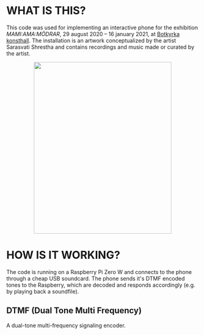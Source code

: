 # WHAT IS THIS?
This code was used for implementing an interactive phone for the exhibition *MAMI:AMA:MÖDRAR*, 29 august 2020 – 16 january 2021, at [Botkyrka konsthall](https://botkyrkakonsthall.se/modrar/). The installation is an artwork conceptualized by the artist Sarasvati Shrestha and contains recordings and music made or curated by the artist.

<p align="center" >
<img src="https://user-images.githubusercontent.com/30523857/97778944-1314f500-1b7b-11eb-8fb3-c6acf876e76f.jpg" width="360" height="450" />
</p>

# HOW IS IT WORKING?
The code is running on a Raspberry Pi Zero W and connects to the phone through a cheap USB soundcard. The phone sends it's DTMF encoded tones to the Raspberry, which are decoded and responds accordingly (e.g. by playing back a soundfile).

## DTMF (Dual Tone Multi Frequency)
A dual-tone multi-frequency signaling encoder.
